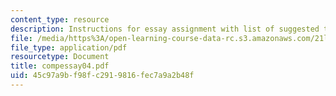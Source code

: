 ```yaml
---
content_type: resource
description: Instructions for essay assignment with list of suggested topics.
file: /media/https%3A/open-learning-course-data-rc.s3.amazonaws.com/21l-009-shakespeare-spring-2004/45c97a9bf98fc2919816fec7a9a2b48f_compessay04.pdf
file_type: application/pdf
resourcetype: Document
title: compessay04.pdf
uid: 45c97a9b-f98f-c291-9816-fec7a9a2b48f
---
```

